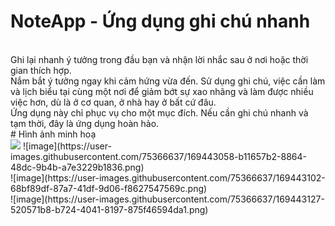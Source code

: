 # NoteApp - Ứng dụng ghi chú nhanh
<br>
Ghi lại nhanh ý tưởng trong đầu bạn và nhận lời nhắc sau ở nơi hoặc thời gian thích hợp. 
<br>
Nắm bắt ý tưởng ngay khi cảm hứng vừa đến. Sử dụng ghi chú, việc cần làm và lịch biểu tại cùng một nơi để giảm bớt sự xao nhãng và làm được nhiều việc hơn, dù là ở cơ quan, ở nhà hay ở bất cứ đâu.
<br>
Ứng dụng này chỉ phục vụ cho một mục đích. Nếu cần ghi chú nhanh và tạm thời, đây là ứng dụng hoàn hảo.
<br>
# Hình ảnh minh hoạ
<br>
<img src="https://user-images.githubusercontent.com/75366637/169443058-b11657b2-8864-48dc-9b4b-a7e3229b1836.png" />
![image](https://user-images.githubusercontent.com/75366637/169443058-b11657b2-8864-48dc-9b4b-a7e3229b1836.png)
<br>
![image](https://user-images.githubusercontent.com/75366637/169443102-68bf89df-87a7-41df-9d06-f8627547569c.png)
<br>
![image](https://user-images.githubusercontent.com/75366637/169443127-520571b8-b724-4041-8197-875f46594da1.png)
<br>

